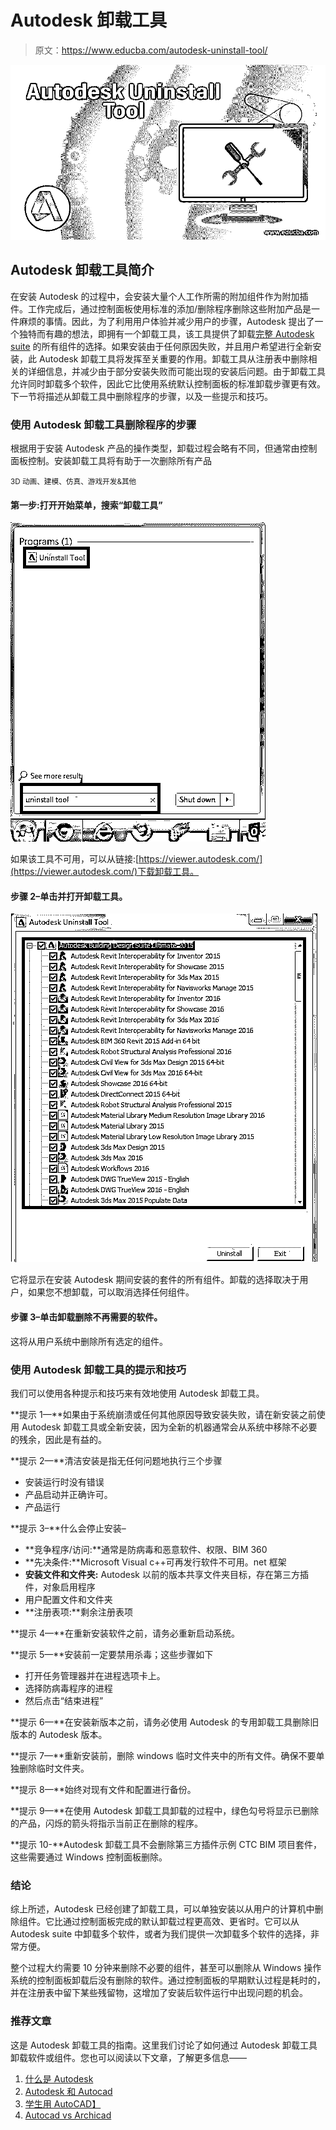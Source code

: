 # Autodesk 卸载工具

> 原文：<https://www.educba.com/autodesk-uninstall-tool/>

![Autodesk Uninstall Tool](img/59d068c5c20fccaaecc61b5aee65218b.png)



## Autodesk 卸载工具简介

在安装 Autodesk 的过程中，会安装大量个人工作所需的附加组件作为附加插件。工作完成后，通过控制面板使用标准的添加/删除程序删除这些附加产品是一件麻烦的事情。因此，为了利用用户体验并减少用户的步骤，Autodesk 提出了一个独特而有趣的想法，即拥有一个卸载工具，该工具提供了卸载[完整 Autodesk suite](https://www.educba.com/what-is-autodesk/) 的所有组件的选择。如果安装由于任何原因失败，并且用户希望进行全新安装，此 Autodesk 卸载工具将发挥至关重要的作用。卸载工具从注册表中删除相关的详细信息，并减少由于部分安装失败而可能出现的安装后问题。由于卸载工具允许同时卸载多个软件，因此它比使用系统默认控制面板的标准卸载步骤更有效。下一节将描述从卸载工具中删除程序的步骤，以及一些提示和技巧。

### 使用 Autodesk 卸载工具删除程序的步骤

根据用于安装 Autodesk 产品的操作类型，卸载过程会略有不同，但通常由控制面板控制。安装卸载工具将有助于一次删除所有产品

<small>3D 动画、建模、仿真、游戏开发&其他</small>

#### 第一步:打开开始菜单，搜索“卸载工具”

![autodesk uninstall tool 1](img/b7932305965277012605dcf7722ce5d5.png)



如果该工具不可用，可以从链接:[https://viewer.autodesk.com/](https://viewer.autodesk.com/)下载卸载工具。

#### 步骤 2–单击并打开卸载工具。

![autodesk uninstall tool 2](img/3b20ec4c4f0558434b53abc11d46d8ca.png)



它将显示在安装 Autodesk 期间安装的套件的所有组件。卸载的选择取决于用户，如果您不想卸载，可以取消选择任何组件。

#### 步骤 3–单击卸载删除不再需要的软件。

这将从用户系统中删除所有选定的组件。

### 使用 Autodesk 卸载工具的提示和技巧

我们可以使用各种提示和技巧来有效地使用 Autodesk 卸载工具。

**提示 1—**如果由于系统崩溃或任何其他原因导致安装失败，请在新安装之前使用 Autodesk 卸载工具或全新安装，因为全新的机器通常会从系统中移除不必要的残余，因此是有益的。

**提示 2—**清洁安装是指无任何问题地执行三个步骤

*   安装运行时没有错误
*   产品启动并正确许可。
*   产品运行

**提示 3–**什么会停止安装–

*   **竞争程序/访问:**通常是防病毒和恶意软件、权限、BIM 360
*   **先决条件:**Microsoft Visual c++可再发行软件不可用。net 框架
*   **安装文件和文件夹:** Autodesk 以前的版本共享文件夹目标，存在第三方插件，对象启用程序
*   用户配置文件和文件夹
*   **注册表项:**剩余注册表项

**提示 4—**在重新安装软件之前，请务必重新启动系统。

**提示 5—**安装前一定要禁用杀毒；这些步骤如下

*   打开任务管理器并在进程选项卡上。
*   选择防病毒程序的进程
*   然后点击“结束进程”

**提示 6—**在安装新版本之前，请务必使用 Autodesk 的专用卸载工具删除旧版本的 Autodesk 版本。

**提示 7—**重新安装前，删除 windows 临时文件夹中的所有文件。确保不要单独删除临时文件夹。

**提示 8—**始终对现有文件和配置进行备份。

**提示 9—**在使用 Autodesk 卸载工具卸载的过程中，绿色勾号将显示已删除的产品，闪烁的箭头将指示当前正在删除的程序。

**提示 10-**Autodesk 卸载工具不会删除第三方插件示例 CTC BIM 项目套件，这些需要通过 Windows 控制面板删除。

### 结论

综上所述，Autodesk 已经创建了卸载工具，可以单独安装以从用户的计算机中删除组件。它比通过控制面板完成的默认卸载过程更高效、更省时。它可以从 Autodesk suite 中卸载多个软件，或者为我们提供一次卸载多个软件的选择，非常方便。

整个过程大约需要 10 分钟来删除不必要的组件，甚至可以删除从 Windows 操作系统的控制面板卸载后没有删除的软件。通过控制面板的早期默认过程是耗时的，并在注册表中留下某些残留物，这增加了安装后软件运行中出现问题的机会。

### 推荐文章

这是 Autodesk 卸载工具的指南。这里我们讨论了如何通过 Autodesk 卸载工具卸载软件或组件。您也可以阅读以下文章，了解更多信息——

1.  [什么是 Autodesk](https://www.educba.com/what-is-autodesk/)
2.  [Autodesk 和 Autocad](https://www.educba.com/autodesk-vs-autocad/)
3.  [学生用 AutoCAD】](https://www.educba.com/autocad-for-students/)
4.  [Autocad vs Archicad](https://www.educba.com/autocad-vs-archicad/)





